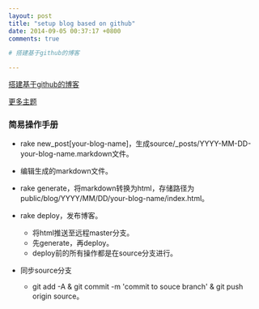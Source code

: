 ```yaml
---
layout: post
title: "setup blog based on github"
date: 2014-09-05 00:37:17 +0800
comments: true

# 搭建基于github的博客

---
```


[搭建基于github的博客](http://blog.devtang.com/blog/2012/02/10/setup-blog-based-on-github)

[更多主题](https://github.com/imathis/octopress/wiki/3rd-Party-Octopress-Themes)

### 简易操作手册

* rake new_post[your-blog-name]，生成source/_posts/YYYY-MM-DD-your-blog-name.markdown文件。
	
* 编辑生成的markdown文件。
	
* rake generate，将markdown转换为html，存储路径为public/blog/YYYY/MM/DD/your-blog-name/index.html。
	
* rake deploy，发布博客。

	* 将html推送至远程master分支。
	* 先generate，再deploy。
	* deploy前的所有操作都是在source分支进行。

* 同步source分支

	* git add -A & git commit -m 'commit to souce branch' & git push origin source。





